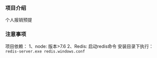 ### 项目介绍

个人报销预提

### 注意事项

项目依赖：
    1、node: 版本>7.6
    2、Redis:
       启动redis命令 安装目录下执行：`redis-server.exe redis.windows.conf`
